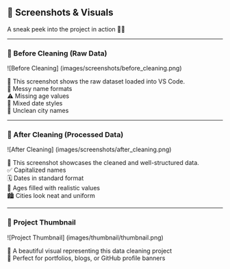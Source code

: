 ## 📸 Screenshots & Visuals  
A sneak peek into the project in action 🎥✨  

---

### 🧼 Before Cleaning (Raw Data)  
![Before Cleaning]
(images/screenshots/before_cleaning.png)  

📎 This screenshot shows the raw dataset loaded into VS Code.  
🚫 Messy name formats  
⚠️ Missing age values  
📅 Mixed date styles  
🌆 Unclean city names  

---

### 💎 After Cleaning (Processed Data)  
![After Cleaning]
(images/screenshots/after_cleaning.png)  

📎 This screenshot showcases the cleaned and well-structured data.  
✅ Capitalized names  
🗓️ Dates in standard format  
🔢 Ages filled with realistic values  
🏙️ Cities look neat and uniform  

---

### 🌟 Project Thumbnail  
![Project Thumbnail]
(images/thumbnail/thumbnail.png)  

🎯 A beautiful visual representing this data cleaning project  
🧩 Perfect for portfolios, blogs, or GitHub profile banners  
